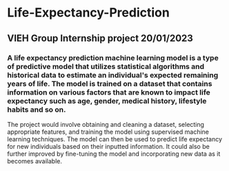 # Life-Expectancy-Prediction
## VIEH Group Internship project 20/01/2023
### A life expectancy prediction machine learning model is a type of predictive model that utilizes statistical algorithms and historical data to estimate an individual's expected remaining years of life. The model is trained on a dataset that contains information on various factors that are known to impact life expectancy such as age, gender, medical history, lifestyle habits and so on.

The project would involve obtaining and cleaning a dataset, selecting appropriate features, and training the model using supervised machine learning techniques. The model can then be used to predict life expectancy for new individuals based on their inputted information.
It could also be further improved by fine-tuning the model and incorporating new data as it becomes available.

